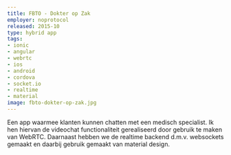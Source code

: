 ```yaml
---
title: FBTO - Dokter op Zak
employer: noprotocol
released: 2015-10
type: hybrid app
tags:
- ionic
- angular
- webrtc
- ios
- android
- cordova
- socket.io
- realtime
- material
image: fbto-dokter-op-zak.jpg
---
```


Een app waarmee klanten kunnen chatten met een medisch specialist. Ik hen hiervan de videochat functionaliteit gerealiseerd door gebruik te maken van WebRTC. Daarnaast hebben we de realtime backend d.m.v. websockets gemaakt en daarbij gebruik gemaakt van material design.